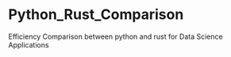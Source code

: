 # Python_Rust_Comparison
Efficiency Comparison between python and rust for Data Science Applications
